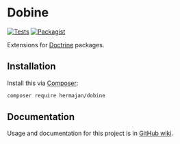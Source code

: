 # Dobine
[![Tests](https://github.com/hermajan/dobine/workflows/Tests/badge.svg)](https://github.com/hermajan/dobine/actions?query=workflow%3ATests)
[![Packagist](https://img.shields.io/packagist/v/hermajan/dobine.svg)](https://packagist.org/packages/hermajan/dobine)

Extensions for [Doctrine](https://www.doctrine-project.org) packages.

## Installation
Install this via [Composer](https://getcomposer.org):
```bash
composer require hermajan/dobine
```

## Documentation
Usage and documentation for this project is in [GitHub wiki](https://github.com/hermajan/dobine/wiki).
